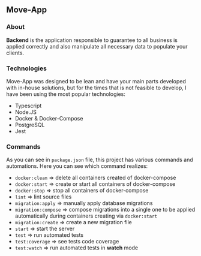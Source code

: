 ## Move-App

### About

**Backend** is the application responsible to guarantee to all business is applied correctly and also manipulate all necessary data to populate your clients.

### Technologies

Move-App was designed to be lean and have your main parts developed with in-house solutions, but for the times that is not feasible to develop, I have been using the most popular technologies:

- Typescript
- Node.JS
- Docker & Docker-Compose
- PostgreSQL
- Jest

### Commands

As you can see in `package.json` file, this project has various commands and automations. Here you can see which command realizes:

- `docker:clean` => delete all containers created of docker-compose
- `docker:start` => create or start all containers of docker-compose
- `docker:stop` => stop all containers of docker-compose
- `lint` => lint source files
- `migration:apply` => manually apply database migrations
- `migration:compose` => compose migrations into a single one to be applied automatically during containers creating via `docker:start`
- `migration:create` => create a new migration file
- `start` => start the server
- `test` => run automated tests
- `test:coverage` => see tests code coverage
- `test:watch` => run automated tests in **watch** mode
